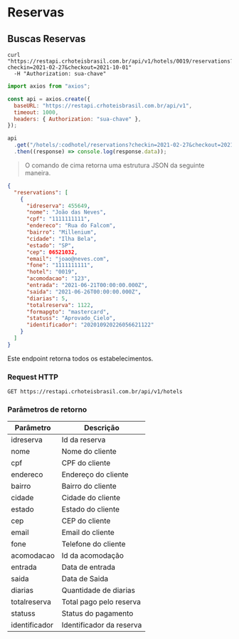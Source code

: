 # Reservas

## Buscas Reservas

```shell
curl "https://restapi.crhoteisbrasil.com.br/api/v1/hotels/0019/reservations?checkin=2021-02-27&checkout=2021-10-01"
  -H "Authorization: sua-chave"
```

```javascript
import axios from "axios";

const api = axios.create({
  baseURL: "https://restapi.crhoteisbrasil.com.br/api/v1",
  timeout: 1000,
  headers: { Authorization: "sua-chave" },
});

api
  .get("/hotels/:codhotel/reservations?checkin=2021-02-27&checkout=2021-10-01")
  .then((response) => console.log(response.data));
```

> O comando de cima retorna uma estrutura JSON da seguinte maneira.

```json
{
  "reservations": [
    {
      "idreserva": 455649,
      "nome": "João das Neves",
      "cpf": "1111111111",
      "endereco": "Rua do Falcom",
      "bairro": "Millenium",
      "cidade": "Ilha Bela",
      "estado": "SP",
      "cep": 06521032,
      "email": "joao@neves.com",
      "fone": "1111111111",
      "hotel": "0019",
      "acomodacao": "123",
      "entrada": "2021-06-21T00:00:00.000Z",
      "saida": "2021-06-26T00:00:00.000Z",
      "diarias": 5,
      "totalreserva": 1122,
      "formapgto": "mastercard",
      "statuss": "Aprovado_Cielo",
      "identificador": "202010920226056621122"
    }
  ]
}
```

Este endpoint retorna todos os estabelecimentos.

### Request HTTP

`GET https://restapi.crhoteisbrasil.com.br/api/v1/hotels`

### Parâmetros de retorno

| Parâmetro     | Descrição                |
| ------------- | ------------------------ |
| idreserva     | Id da reserva            |
| nome          | Nome do cliente          |
| cpf           | CPF do cliente           |
| endereco      | Endereço do cliente      |
| bairro        | Bairro do cliente        |
| cidade        | Cidade do cliente        |
| estado        | Estado do cliente        |
| cep           | CEP do cliente           |
| email         | Email do cliente         |
| fone          | Telefone do cliente      |
| acomodacao    | Id da acomodação         |
| entrada       | Data de entrada          |
| saida         | Data de Saida            |
| diarias       | Quantidade de diarias    |
| totalreserva  | Total pago pelo reserva  |
| statuss       | Status do pagamento      |
| identificador | Identificador da reserva |
